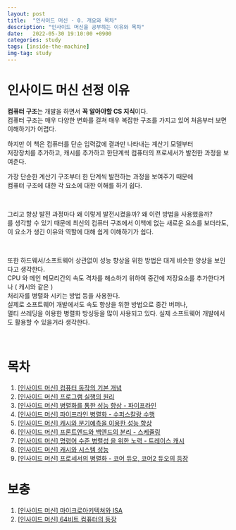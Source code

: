 ```yaml
---
layout: post
title:  "인사이드 머신 - 0. 개요와 목차"
description: "인사이드 머신을 공부하는 이유와 목차"
date:   2022-05-30 19:10:00 +0900
categories: study
tags: [inside-the-machine]
img-tag: study
---
```


# 인사이드 머신 선정 이유
**컴퓨터 구조**는 개발을 하면서 **꼭 알아야할 CS 지식**이다.  
컴퓨터 구조는 매우 다양한 변화를 걸쳐 매우 복잡한 구조를 가지고 있어 처음부터 보면 이해하기가 어렵다.   

하지만 이 책은 컴퓨터를 단순 입력값에 결과만 나타내는 계산기 모델부터    
저장장치를 추가하고, 캐시를 추가하고 한단계씩 컴퓨터의 프로세서가 발전한 과정을 보여준다.     

가장 단순한 계산기 구조부터 한 단계씩 발전하는 과정을 보여주기 때문에    
컴퓨터 구조에 대한 각 요소에 대한 이해를 하기 쉽다.   

<br>

그리고 항상 발전 과정마다 왜 이렇게 발전시켰을까? 왜 이런 방법을 사용했을까?    
를 생각할 수 있기 때문에 최신의 컴퓨터 구조에서 이책에 없는 새로운 요소를 보더라도,    
이 요소가 생긴 이유와 역할에 대해 쉽게 이해하기가 쉽다.

<br>

또한 하드웨서/소프트웨어 상관없이 성능 향상을 위한 방법은 대게 비슷한 양상을 보인다고 생각한다.   
CPU 와 메인 메모리간의 속도 격차를 해소하기 위하여 중간에 저장요소를 추가한다거나 ( 캐시와 같은 )   
처리자를 병렬화 시키는 방법 등을 사용한다.   
실제로 소프트웨어 개발에서도 속도 향상을 위한 방법으로 중간 버퍼나,   
멀티 쓰레딩을 이용한 병렬화 방싱등을 많이 사용되고 있다.
실제 소프트웨어 개발에서도 활용할 수 있을거라 생각한다.

<br>

# 목차
1. [[인사이드 머신] 컴퓨터 동작의 기본 개념][inside1]
2. [[인사이드 머신] 프로그램 실행의 원리][inside2]
3. [[인사이드 머신] 병렬화를 통한 성능 향상 - 파이프라인][inside3]
4. [[인사이드 머신] 파이프라인 병렬화 - 수퍼스칼랑 수행][inside4]
5. [[인사이드 머신] 캐시와 분기예측을 이용한 성능 향상][inside5]
6. [[인사이드 머신] 프론트엔드와 백엔드의 분리 - 스케쥴링][inside6]
7. [[인사이드 머신] 명령어 수준 병렬성 을 위한 노력 - 트레이스 캐시][inside7]
9. [[인사이드 머신] 캐시와 시스템 성능][inside8]
10. [[인사이드 머신] 프로세서의 병렬화 - 코어 듀오, 코어2 듀오의 등장][inside9]


# 보충
1. [[인사이드 머신] 마이크로아키텍쳐와 ISA][inside-ISA]
2. [[인사이드 머신] 64비트 컴퓨터의 등장][inside-64]


[inside1]: /study/2022/05/30/insideMachine-1.html
[inside2]: /study/2022/05/30/insideMachine-2.html
[inside3]: /study/2022/05/30/insideMachine-3.html
[inside4]: /study/2022/05/30/insideMachine-4.html
[inside5]: /study/2022/05/30/insideMachine-5.html
[inside6]: /study/2022/05/30/insideMachine-6.html
[inside7]: /study/2022/05/30/insideMachine-7.html
[inside8]: /study/2022/05/30/insideMachine-8.html
[inside9]: /study/2022/05/30/insideMachine-9.html

[inside-ISA]: /study/2022/05/30/insideMachine-ISA.html
[inside-64]: /study/2022/05/30/insideMachine-64bit.html